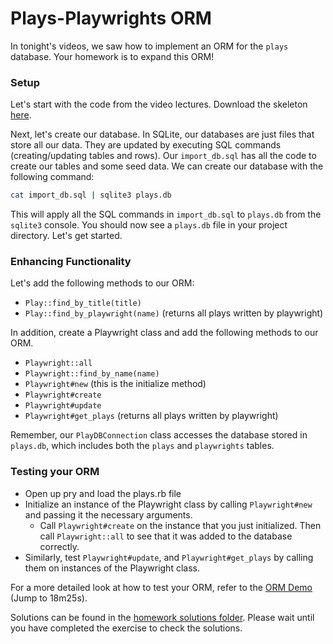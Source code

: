 # Plays-Playwrights ORM

In tonight's videos, we saw how to implement an ORM for the `plays` database.  Your homework is to expand this ORM!  

### Setup
Let's start with the code from the video lectures. Download the skeleton [here][skeleton].

Next, let's create our database. In SQLite, our databases are just files that store all our data. They are updated by executing SQL commands (creating/updating tables and rows). Our `import_db.sql` has all the code to create our tables and some seed data. We can create our database with the following command:

```sh
cat import_db.sql | sqlite3 plays.db
```

This will apply all the SQL commands in `import_db.sql` to `plays.db` from the `sqlite3` console. You should now see a `plays.db` file in your project directory. Let's get started.

### Enhancing Functionality

Let's add the following methods to our ORM:
  * `Play::find_by_title(title)`
  * `Play::find_by_playwright(name)` (returns all plays written by playwright)

In addition, create a Playwright class and add the following methods to our ORM.
  * `Playwright::all`
  * `Playwright::find_by_name(name)`
  * `Playwright#new` (this is the initialize method)
  * `Playwright#create`
  * `Playwright#update`
  * `Playwright#get_plays` (returns all plays written by playwright)

Remember, our `PlayDBConnection` class accesses the database stored in `plays.db`, which includes both the `plays` and `playwrights` tables.

### Testing your ORM

  * Open up pry and load the plays.rb file
  * Initialize an instance of the Playwright class by calling `Playwright#new` and passing it the necessary arguments.
    + Call `Playwright#create` on the instance that you just initialized. Then call `Playwright::all` to see that it was added to the database correctly.
  * Similarly, test `Playwright#update`, and `Playwright#get_plays` by calling them on instances of the Playwright class.

For a more detailed look at how to test your ORM, refer to the [ORM Demo][orm-demo-video] (Jump to 18m25s).

Solutions can be found in the [homework solutions folder][solution].  Please wait until you have completed the exercise to check the solutions.  

[skeleton]: skeleton.zip?raw=true
[solution]: solution
[orm-demo-video]: https://vimeo.com/167672029#t=18m24s
